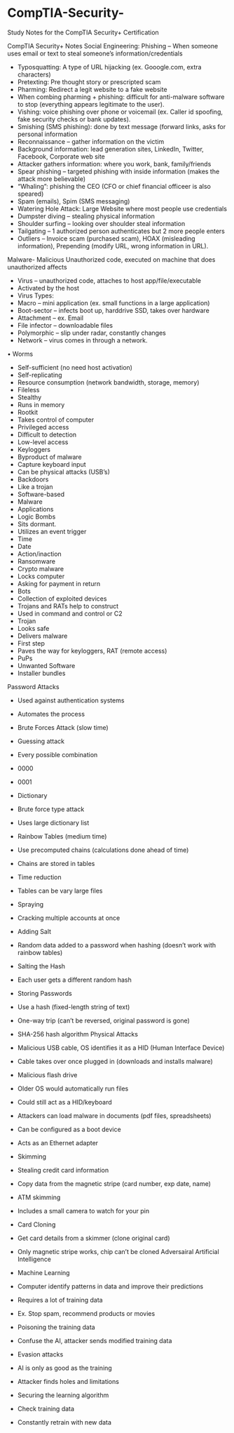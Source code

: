 # CompTIA-Security-
Study Notes for the CompTIA Security+ Certification

CompTIA Security+ Notes
Social Engineering:
Phishing – When someone uses email or text to steal someone’s information/credentials
-	Typosquatting: A type of URL hijacking (ex. Gooogle.com, extra characters)
-	Pretexting: Pre thought story or prescripted scam
-	Pharming: Redirect a legit website to a fake website
-	When combing pharming + phishing: difficult for anti-malware software to stop (everything appears legitimate to the user).
-	Vishing: voice phishing over phone or voicemail (ex. Caller id spoofing, fake security checks or bank updates). 
-	Smishing (SMS phishing): done by text message (forward links, asks for personal information
-	Reconnaissance – gather information on the victim
-	Background information: lead generation sites, LinkedIn, Twitter, Facebook, Corporate web site
-	Attacker gathers information: where you work, bank, family/friends
-	Spear phishing – targeted phishing with inside information (makes the attack more believable)
-	“Whaling”: phishing the CEO (CFO or chief financial officeer is also speared)
-	Spam (emails), Spim (SMS messaging)
-	Watering Hole Attack: Large Website where most people use credentials
-	Dumpster diving – stealing physical information
-	Shoulder surfing – looking over shoulder steal information
-	Tailgating – 1 authorized person authenticates but 2 more people enters
-	 Outliers – Invoice scam (purchased scam), HOAX (misleading information), Prepending (modify URL, wrong information in URL).

Malware- Malicious Unauthorized code, executed on machine that does unauthorized affects
-	Virus – unauthorized code, attaches to host app/file/executable
-	Activated by the host
-	Virus Types:
-	Macro – mini application (ex. small functions in a large application) 
-	Boot-sector – infects boot up, harddrive SSD, takes over hardware
-	Attachment – ex. Email
-	File infector – downloadable files
-	Polymorphic – slip under radar, constantly changes
-	Network – virus comes in through a network.

•	Worms
-	Self-sufficient (no need host activation)
-	Self-replicating
-	Resource consumption (network bandwidth, storage, memory)
-	Fileless
-	Stealthy
-	Runs in memory
-	Rootkit
-	Takes control of computer
-	Privileged access
-	Difficult to detection
-	Low-level access
-	Keyloggers
-	Byproduct of malware
-	Capture keyboard input
-	Can be physical attacks (USB’s)
-	Backdoors 
-	Like a trojan
-	Software-based
-	Malware
-	Applications
-	Logic Bombs
-	Sits dormant.
-	Utilizes an event trigger
-	Time
-	Date
-	Action/inaction
-	Ransomware
-	Crypto malware
-	Locks computer
-	Asking for payment in return
-	Bots
-	Collection of exploited devices
-	Trojans and RATs help to construct
-	Used in command and control or C2	
-	Trojan
-	Looks safe
-	Delivers malware
-	First step
-	Paves the way for keyloggers, RAT (remote access)
-	PuPs
-	Unwanted Software
-	Installer bundles


Password Attacks
-	Used against authentication systems
-	Automates the process

-	Brute Forces Attack (slow time)

-	Guessing attack
-	Every possible combination
-	0000
-	0001
-	Dictionary
-	Brute force type attack
-	Uses large dictionary list
-	Rainbow Tables (medium time)
-	Use precomputed chains (calculations done ahead of time)
-	Chains are stored in tables
-	Time reduction
-	Tables can be vary large files
-	Spraying
-	Cracking multiple accounts at once
-	Adding Salt
-	Random data added to a password when hashing (doesn’t work with rainbow tables)
-	Salting the Hash
-	Each user gets a different random hash
-	Storing Passwords
-	Use a hash (fixed-length string of text)
-	One-way trip (can’t be reversed, original password is gone)
-	SHA-256 hash algorithm
Physical Attacks
-	Malicious USB cable, OS identifies it as a HID (Human Interface Device)
-	Cable takes over once plugged in (downloads and installs malware)
-	Malicious flash drive
-	Older OS would automatically run files
-	Could still act as a HID/keyboard
-	Attackers can load malware in documents (pdf files, spreadsheets)
-	Can be configured as a boot device
-	Acts as an Ethernet adapter
-	Skimming
-	Stealing credit card information
-	Copy data from the magnetic stripe (card number, exp date, name)
-	ATM skimming 
-	Includes a small camera to watch for your pin
-	Card Cloning
-	Get card details from a skimmer (clone original card)
-	Only magnetic stripe works, chip can’t be cloned
Adversairal Artificial Intelligence
-	Machine Learning
-	Computer identify patterns in data and improve their predictions
-	Requires a lot of training data
-	Ex. Stop spam, recommend products or movies
-	Poisoning the training data
-	Confuse the AI, attacker sends modified training data
-	Evasion attacks
-	AI is only as good as the training
-	Attacker finds holes and limitations
-	Securing the learning algorithm 
-	Check training data
-	Constantly retrain with new data





